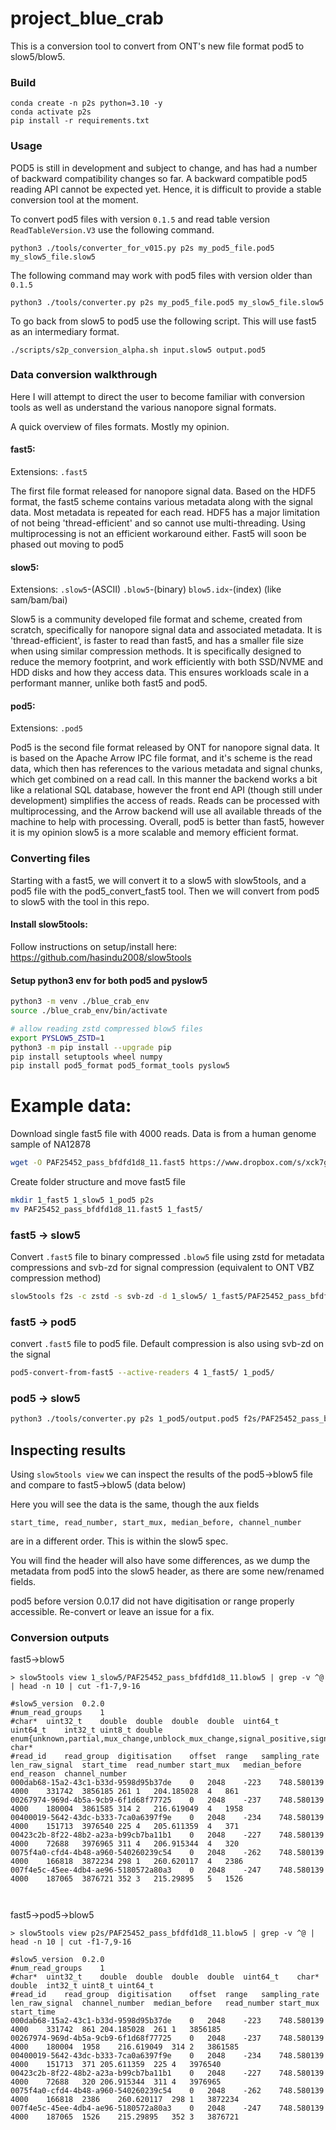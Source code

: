 # project_blue_crab
This is a conversion tool to convert from ONT's new file format pod5 to slow5/blow5.

### Build

```
conda create -n p2s python=3.10 -y
conda activate p2s
pip install -r requirements.txt
```

### Usage

POD5 is still in development and subject to change, and has had a number of backward compatibility changes so far.
A backward compatible pod5 reading API cannot be expected yet. 
Hence, it is difficult to provide a stable conversion tool at the moment.

To convert pod5 files with version `0.1.5` and read table version `ReadTableVersion.V3` use the following command.
```
python3 ./tools/converter_for_v015.py p2s my_pod5_file.pod5 my_slow5_file.slow5
```

The following command may work with pod5 files with version older than `0.1.5`
```
python3 ./tools/converter.py p2s my_pod5_file.pod5 my_slow5_file.slow5
```

To go back from slow5 to pod5 use the following script. This will use fast5 as an intermediary format.
```
./scripts/s2p_conversion_alpha.sh input.slow5 output.pod5
```

### Data conversion walkthrough

Here I will attempt to direct the user to become familiar with conversion tools as well as understand the various nanopore signal formats.

A quick overview of files formats. Mostly my opinion.

#### fast5:

Extensions: `.fast5`

The first file format released for nanopore signal data. Based on the HDF5 format, the fast5 scheme contains various metadata along with the signal data. Most metadata is repeated for each read. HDF5 has a major limitation of not being 'thread-efficient' and so cannot use multi-threading. Using multiprocessing is not an efficient workaround either. Fast5 will soon be phased out moving to pod5


#### slow5:

Extensions: `.slow5`-(ASCII) `.blow5`-(binary) `blow5.idx`-(index) (like sam/bam/bai)

Slow5 is a community developed file format and scheme, created from scratch, specifically for nanopore signal data and associated metadata. It is 'thread-efficient', is faster to read than fast5, and has a smaller file size when using similar compression methods. It is specifically designed to reduce the memory footprint, and work efficiently with both SSD/NVME and HDD disks and how they access data. This ensures workloads scale in a performant manner, unlike both fast5 and pod5.


#### pod5:

Extensions: `.pod5`

Pod5 is the second file format released by ONT for nanopore signal data. It is based on the Apache Arrow IPC file format, and it's scheme is the read data, which then has references to the various metadata and signal chunks, which get combined on a read call. In this manner the backend works a bit like a relational SQL database, however the front end API (though still under development) simplifies the access of reads. Reads can be processed with multiprocessing, and the Arrow backend will use all available threads of the machine to help with processing. Overall, pod5 is better than fast5, however it is my opinion slow5 is a more scalable and memory efficient format.



### Converting files

Starting with a fast5, we will convert it to a slow5 with slow5tools, and a pod5 file with the pod5_convert_fast5 tool.
Then we will convert from pod5 to slow5 with the tool in this repo.

#### Install slow5tools:

Follow instructions on setup/install here:
https://github.com/hasindu2008/slow5tools

#### Setup python3 env for both pod5 and pyslow5

```bash
python3 -m venv ./blue_crab_env
source ./blue_crab_env/bin/activate

# allow reading zstd compressed blow5 files
export PYSLOW5_ZSTD=1
python3 -m pip install --upgrade pip
pip install setuptools wheel numpy
pip install pod5_format pod5_format_tools pyslow5
```

# Example data:

Download single fast5 file with 4000 reads. Data is from a human genome sample of NA12878

```bash
wget -O PAF25452_pass_bfdfd1d8_11.fast5 https://www.dropbox.com/s/xck7g8sc80hx02u/PAF25452_pass_bfdfd1d8_11.fast5?dl=1
```

Create folder structure and move fast5 file

```bash
mkdir 1_fast5 1_slow5 1_pod5 p2s
mv PAF25452_pass_bfdfd1d8_11.fast5 1_fast5/
```

### fast5 -> slow5

Convert `.fast5` file to binary compressed `.blow5` file using zstd for metadata compressions and svb-zd for signal compression (equivalent to ONT VBZ compression method)

```bash
slow5tools f2s -c zstd -s svb-zd -d 1_slow5/ 1_fast5/PAF25452_pass_bfdfd1d8_11.fast5
```

### fast5 -> pod5

convert `.fast5` file to pod5 file. Default compression is also using svb-zd on the signal

```bash
pod5-convert-from-fast5 --active-readers 4 1_fast5/ 1_pod5/
```


### pod5 -> slow5

```bash
python3 ./tools/converter.py p2s 1_pod5/output.pod5 f2s/PAF25452_pass_bfdfd1d8_11.blow5
```


## Inspecting results

Using `slow5tools view` we can inspect the results of the pod5->blow5 file and compare to fast5->blow5 (data below)

Here you will see the data is the same, though the aux fields
```
start_time, read_number, start_mux, median_before, channel_number
```
are in a different order. This is within the slow5 spec.

You will find the header will also have some differences, as we dump the metadata from pod5 into the slow5 header, as there are some new/renamed fields.

<!-- One notable difference, is the absence of `end_reason` in our pod5->slow5 file. This is on the list to fix. This field currently isn't used in anything of note we have seen yet, and its history is complicated. It has changed many times in the fast5 files, which makes it difficult to make non breaking compatible code. -->

<!-- One last difference, is in our pod5->blow5 file output, you will note `digitisation=1` and `range` is a float < 1. That is because ONT removed range and digitisation from pod5. While digitisation can be calculated from `adc_max - adc_min`, when converting fast5 files, they are both 0. The reason these are needed are for conversion of the raw signal values into pA values using the following array maths:

```
scale = range / digitisation
pA_signal = scale * (signal + offset)
```

So instead, we set digitisation to 1, and place the scale value in the range column.

This means, if a 3rd party software reads a slow5 file, and wants to calculate pA, the maths goes like this

```
range = 0.365518
digitisation = 1

scale = range / digitisation

0.365518 = 0.365518 / 1
```

So effectively, scale = range, and they are both of the same double/float type.

This way, we don't break other tools while ONT decide how many tools they want to break in the process of finalising the pod5 format. -->

pod5 before version 0.0.17 did not have digitisation or range properly accessible. Re-convert or leave an issue for a fix.


### Conversion outputs

fast5->blow5
```
> slow5tools view 1_slow5/PAF25452_pass_bfdfd1d8_11.blow5 | grep -v ^@ | head -n 10 | cut -f1-7,9-16

#slow5_version	0.2.0
#num_read_groups	1
#char*	uint32_t	double	double	double	double	uint64_t	uint64_t	int32_t	uint8_t	double	enum{unknown,partial,mux_change,unblock_mux_change,signal_positive,signal_negative}	char*
#read_id	read_group	digitisation	offset	range	sampling_rate	len_raw_signal	start_time	read_number	start_mux	median_before	end_reason	channel_number
000dab68-15a2-43c1-b33d-9598d95b37de	0	2048	-223	748.580139	4000	331742	3856185	261	1	204.185028	4	861
00267974-969d-4b5a-9cb9-6f1d68f77725	0	2048	-237	748.580139	4000	180004	3861585	314	2	216.619049	4	1958
00400019-5642-43dc-b333-7ca0a6397f9e	0	2048	-234	748.580139	4000	151713	3976540	225	4	205.611359	4	371
00423c2b-8f22-48b2-a23a-b99cb7ba11b1	0	2048	-227	748.580139	4000	72688	3976965	311	4	206.915344	4	320
0075f4a0-cfd4-4b48-a960-540260239c54	0	2048	-262	748.580139	4000	166818	3872234	298	1	260.620117	4	2386
007f4e5c-45ee-4db4-ae96-5180572a80a3	0	2048	-247	748.580139	4000	187065	3876721	352	3	215.29895	5	1526



```

fast5->pod5->blow5
```
> slow5tools view p2s/PAF25452_pass_bfdfd1d8_11.blow5 | grep -v ^@ | head -n 10 | cut -f1-7,9-16

#slow5_version	0.2.0
#num_read_groups	1
#char*	uint32_t	double	double	double	double	uint64_t	char*	double	int32_t	uint8_t	uint64_t
#read_id	read_group	digitisation	offset	range	sampling_rate	len_raw_signal	channel_number	median_before	read_number	start_mux	start_time
000dab68-15a2-43c1-b33d-9598d95b37de	0	2048	-223	748.580139	4000	331742	861	204.185028	261	1	3856185
00267974-969d-4b5a-9cb9-6f1d68f77725	0	2048	-237	748.580139	4000	180004	1958	216.619049	314	2	3861585
00400019-5642-43dc-b333-7ca0a6397f9e	0	2048	-234	748.580139	4000	151713	371	205.611359	225	4	3976540
00423c2b-8f22-48b2-a23a-b99cb7ba11b1	0	2048	-227	748.580139	4000	72688	320	206.915344	311	4	3976965
0075f4a0-cfd4-4b48-a960-540260239c54	0	2048	-262	748.580139	4000	166818	2386	260.620117	298	1	3872234
007f4e5c-45ee-4db4-ae96-5180572a80a3	0	2048	-247	748.580139	4000	187065	1526	215.29895	352	3	3876721

```
